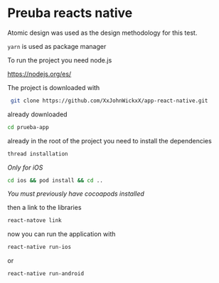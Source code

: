 # Preuba reacts native

Atomic design was used as the design methodology for this test.

```yarn``` is used as package manager


To run the project you need node.js

 https://nodejs.org/es/

The project is downloaded with

```bash
 git clone https://github.com/XxJohnWickxX/app-react-native.git
 ```
 

already downloaded

```bash
cd prueba-app
```

already in the root of the project you need to install the dependencies

```bash
thread installation
````

*Only for iOS*
```bash
cd ios && pod install && cd ..
````

*You must previously have cocoapods installed*

then a link to the libraries
```bash
react-natove link
````

now you can run the application with
```bash
react-native run-ios
````

or
```bash
react-native run-android
```
